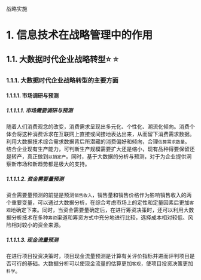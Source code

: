 战略实施

# 1. 信息技术在战略管理中的作用

## 1.1. 大数据时代企业战略转型:star: :star: 

### 1.1.1. 大数据时代企业战略转型的主要方面

#### 1.1.1.1. 市场调研与预测

##### 1.1.1.1.1. 市场需要调研与预测

随着人们消费观念的改变，消费需求呈现出多元化、个性化、潮流化倾向。消费个体会将这种消费诉求在互联网上直接或间接地表达出来，从而留下消费需求数据。利用大数据技术综合需求数据背后所潜藏的消费偏好和倾向，合理`估算需求数量`。结合企业现有生产能力，可判断生产规模需要扩大还是缩小，现有品种得要保留还是转产，真正做到`以销定产`。同时，基于大数据的分析与预测，对于为企业提供洞察新市场和新趋势都是极大的支持。

##### 1.1.1.1.2. 资金需要量预测

资金需要量预测的前提是预测`销售收入`，销售量和销售价格作为影响销售收入的两个重要变量，可以通过大数据分析，在综合考虑市场上的定性和定量因素后更加`客观`地确定下来。同时，当资金需要量确定后，在进行筹资决策时，还可以利用大数据分析技术在多种`筹资`渠道和筹资方式中充分地进行比较，选择成本相对较低、风险相对较小的资金来源。

##### 1.1.1.1.3. 现金流量预测

在进行项目投资决策时，项目现金流量预测是计算有关评价指标并进而评判项目是否可行的基础。大数据分析可以使现金流量的估算更加`客观`，使项目投资决策更加`科学`。
